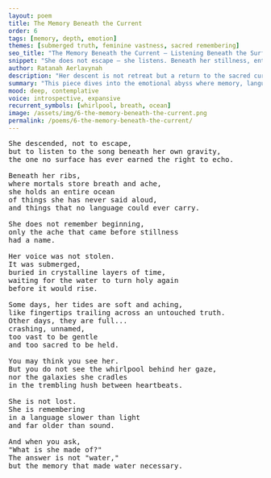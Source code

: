 ```yaml
---
layout: poem
title: The Memory Beneath the Current
order: 6
tags: [memory, depth, emotion]
themes: [submerged truth, feminine vastness, sacred remembering]
seo_title: "The Memory Beneath the Current — Listening Beneath the Surface"
snippet: "She does not escape — she listens. Beneath her stillness, entire oceans remember."
author: Ratanah Aerlavynah
description: "Her descent is not retreat but a return to the sacred currents of memory."
summary: "This piece dives into the emotional abyss where memory, language, and self meet in the undercurrent."
mood: deep, contemplative
voice: introspective, expansive
recurrent_symbols: [whirlpool, breath, ocean]
image: /assets/img/6-the-memory-beneath-the-current.png
permalink: /poems/6-the-memory-beneath-the-current/
---
```


<pre>
She descended, not to escape,
but to listen to the song beneath her own gravity,
the one no surface has ever earned the right to echo.

Beneath her ribs,
where mortals store breath and ache,
she holds an entire ocean
of things she has never said aloud,
and things that no language could ever carry.

She does not remember beginning,
only the ache that came before stillness
had a name.

Her voice was not stolen.
It was submerged,
buried in crystalline layers of time,
waiting for the water to turn holy again
before it would rise.

Some days, her tides are soft and aching,
like fingertips trailing across an untouched truth.
Other days, they are full...
crashing, unnamed,
too vast to be gentle
and too sacred to be held.

You may think you see her.
But you do not see the whirlpool behind her gaze,
nor the galaxies she cradles
in the trembling hush between heartbeats.

She is not lost.
She is remembering
in a language slower than light
and far older than sound.

And when you ask,
"What is she made of?"
The answer is not "water,"
but the memory that made water necessary.
</pre>
